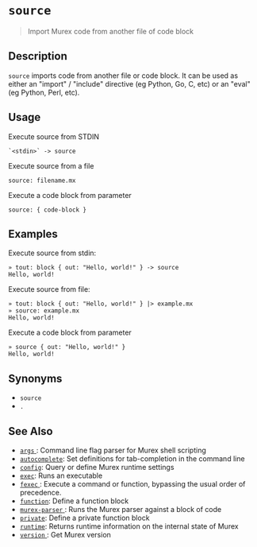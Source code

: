 # `source`

> Import Murex code from another file of code block

## Description

`source` imports code from another file or code block. It can be used as either
an "import" / "include" directive (eg Python, Go, C, etc) or an "eval" (eg
Python, Perl, etc).

## Usage

Execute source from STDIN

    `<stdin>` -> source

Execute source from a file

    source: filename.mx

Execute a code block from parameter

    source: { code-block }

## Examples

Execute source from stdin:

    » tout: block { out: "Hello, world!" } -> source
    Hello, world!

Execute source from file:

    » tout: block { out: "Hello, world!" } |> example.mx
    » source: example.mx
    Hello, world!

Execute a code block from parameter

    » source { out: "Hello, world!" }
    Hello, world!

## Synonyms

- `source`
- `.`

## See Also

- [`args` ](./args.md):
  Command line flag parser for Murex shell scripting
- [`autocomplete`](./autocomplete.md):
  Set definitions for tab-completion in the command line
- [`config`](./config.md):
  Query or define Murex runtime settings
- [`exec`](./exec.md):
  Runs an executable
- [`fexec` ](./fexec.md):
  Execute a command or function, bypassing the usual order of precedence.
- [`function`](./function.md):
  Define a function block
- [`murex-parser` ](./murex-parser.md):
  Runs the Murex parser against a block of code
- [`private`](./private.md):
  Define a private function block
- [`runtime`](./runtime.md):
  Returns runtime information on the internal state of Murex
- [`version` ](./version.md):
  Get Murex version
